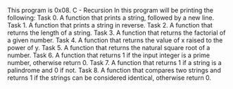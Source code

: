 This program is 0x08. C - Recursion
In this program will be printing the following:
Task 0. A function that prints a string, followed by a new line.
Task 1. A function that prints a string in reverse.
Task 2. A function that returns the length of a string.
Task 3. A function that returns the factorial of a given number.
Task 4. A function that returns the value of x raised to the power of y.
Task 5. A function that returns the natural square root of a number.
Task 6. A function that returns 1 if the input integer is a prime number, otherwise return 0.
Task 7. A function that returns 1 if a string is a palindrome and 0 if not.
Task 8. A function that compares two strings and returns 1 if the strings can be considered identical, otherwise return 0.

